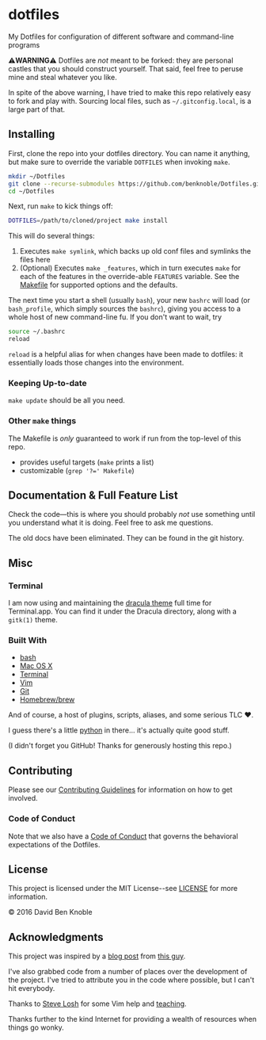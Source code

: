 # dotfiles

My Dotfiles for configuration of different software and command-line programs

:warning:**WARNING**:warning: Dotfiles are _not_ meant to be forked: they are
personal castles that you should construct yourself. That said, feel free to
peruse mine and steal whatever you like.

In spite of the above warning, I have tried to make this repo relatively easy to
fork and play with. Sourcing local files, such as `~/.gitconfig.local`, is a
large part of that.

## Installing

First, clone the repo into your dotfiles directory. You can name it anything,
but make sure to override the variable `DOTFILES` when invoking `make`.

```bash
mkdir ~/Dotfiles
git clone --recurse-submodules https://github.com/benknoble/Dotfiles.git ~/Dotfiles
cd ~/Dotfiles
```

Next, run `make` to kick things off:

```bash
DOTFILES=/path/to/cloned/project make install
```

This will do several things:

1. Executes `make symlink`, which backs up old conf files and symlinks
   the files here
2. (Optional) Executes `make _features`, which in turn executes `make` for each
   of the features in the override-able `FEATURES` variable. See the
   [Makefile](/Makefile) for supported options and the defaults.

The next time you start a shell (usually `bash`), your new `bashrc` will load
(or `bash_profile`, which simply sources the `bashrc`), giving you access to a
whole host of new command-line fu. If you don't want to wait, try

```bash
source ~/.bashrc
reload
```

`reload` is a helpful alias for when changes have been made to dotfiles: it
essentially loads those changes into the environment.

### Keeping Up-to-date

`make update` should be all you need.

### Other `make` things

The Makefile is _only_ guaranteed to work if run from the top-level of this
repo.

- provides useful targets (`make` prints a list)
- customizable (`grep '?=' Makefile`)

## Documentation & Full Feature List

Check the code—this is where you should probably *not* use something until you
understand what it is doing. Feel free to ask me questions.

The old docs have been eliminated. They can be found in the git history.

## Misc

### Terminal

I am now using and maintaining the [dracula theme][drac-term] full time for
Terminal.app. You can find it under the Dracula directory, along with a
`gitk(1)` theme.

### Built With

* [bash](https://www.gnu.org/software/bash/)
* [Mac OS X](https://en.wikipedia.org/wiki/OS_X_El_Capitan)
* [Terminal](https://en.wikipedia.org/wiki/Terminal_(macOS))
* [Vim](https://github.com/vim/vim)
* [Git](https://git-scm.com)
* [Homebrew/brew](https://brew.sh)

And of course, a host of plugins, scripts, aliases, and some serious TLC :heart:.

I guess there's a little [python](https://www.python.org) in there... it's
actually quite good stuff.

(I didn't forget you GitHub! Thanks for generously hosting this repo.)

## Contributing

Please see our [Contributing Guidelines](/CONTRIBUTING.md) for information on
how to get involved.

### Code of Conduct

Note that we also have a [Code of Conduct](/CODE_OF_CONDUCT.md) that governs the
behavioral expectations of the Dotfiles.

## License

This project is licensed under the MIT License--see [LICENSE](/LICENSE) for more
information.

© 2016 David Ben Knoble

## Acknowledgments

This project was inspired by a [blog
post](http://blog.smalleycreative.com/tutorials/using-git-and-github-to-manage-your-dotfiles/)
from [this guy](https://github.com/michaeljsmalley).

I've also grabbed code from a number of places over the development of the
project. I've tried to attribute you in the code where possible, but I can't hit
everybody.

Thanks to [Steve Losh](http://stevelosh.com/blog/2010/09/coming-home-to-vim/)
for some Vim help and [teaching](http://learnvimscriptthehardway.stevelosh.com).

Thanks further to the kind Internet for providing a wealth of resources when
things go wonky.

[drac-term]: https://github.com/dracula/terminal-app
